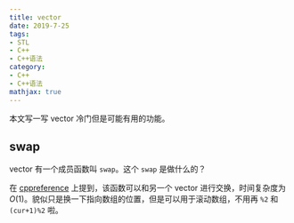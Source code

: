 ```yaml
---
title: vector
date: 2019-7-25
tags:
- STL
- C++
- C++语法
category:
- C++
- C++语法
mathjax: true
---
```


本文写一写 vector 冷门但是可能有用的功能。

## swap

vector 有一个成员函数叫 `swap`。这个 `swap` 是做什么的？

在 [cppreference](https://zh.cppreference.com/w/cpp/container/vector/swap) 上提到，该函数可以和另一个 vector 进行交换，时间复杂度为 $O(1)$。貌似只是换一下指向数组的位置，但是可以用于滚动数组，不用再 `%2` 和 `(cur+1)%2` 啦。
